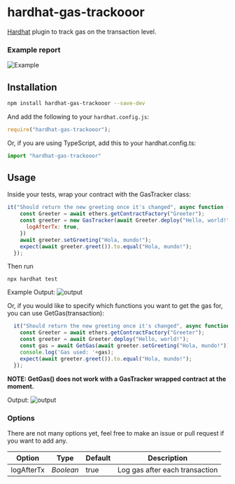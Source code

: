 # hardhat-gas-trackooor
[Hardhat](http://gethardhat.com) plugin to track gas on the transaction level.
### Example report

![Example](https://i.imgur.com/gA6RBHM.png)

## Installation

```bash
npm install hardhat-gas-trackooor --save-dev
```

And add the following to your `hardhat.config.js`:
```js
require("hardhat-gas-trackooor");
```

Or, if you are using TypeScript, add this to your hardhat.config.ts:
```ts
import "hardhat-gas-trackooor"
```

## Usage
Inside your tests, wrap your contract with the GasTracker class:
```js
it("Should return the new greeting once it's changed", async function () {
    const Greeter = await ethers.getContractFactory("Greeter");
    const greeter = new GasTracker(await Greeter.deploy("Hello, world!"), {
      logAfterTx: true,
    })
    await greeter.setGreeting("Hola, mundo!");
    expect(await greeter.greet()).to.equal("Hola, mundo!");
  });
```
Then run
```
npx hardhat test
```
Example Output:
![output](https://imgur.com/FQ4Moj1.png)


Or, if you would like to specify which functions you want to get the gas for, you can use GetGas(transaction):
```js
  it("Should return the new greeting once it's changed", async function () {
    const Greeter = await ethers.getContractFactory("Greeter");
    const greeter = await Greeter.deploy("Hello, world!");
    const gas = await GetGas(await greeter.setGreeting("Hola, mundo!"));
    console.log('Gas used: '+gas);
    expect(await greeter.greet()).to.equal("Hola, mundo!");
  });
```
**NOTE: GetGas() does not work with a GasTracker wrapped contract at the moment.**

Output:
![output](https://imgur.com/vHl0f7l.png)

### Options

There are not many options yet, feel free to make an issue or pull request if you want to add any.

| Option            | Type                   | Default                                                                    | Description                                                                                                                                                                                                                                  |
| ----------------- | ---------------------- | -------------------------------------------------------------------------- | -------------------------------------------------------------------------------------------------------------------------------------------------------------------------------------------------------------------------------------------- |
| logAfterTx          | _Boolean_               | true                    | Log gas after each transaction                                                                                         

